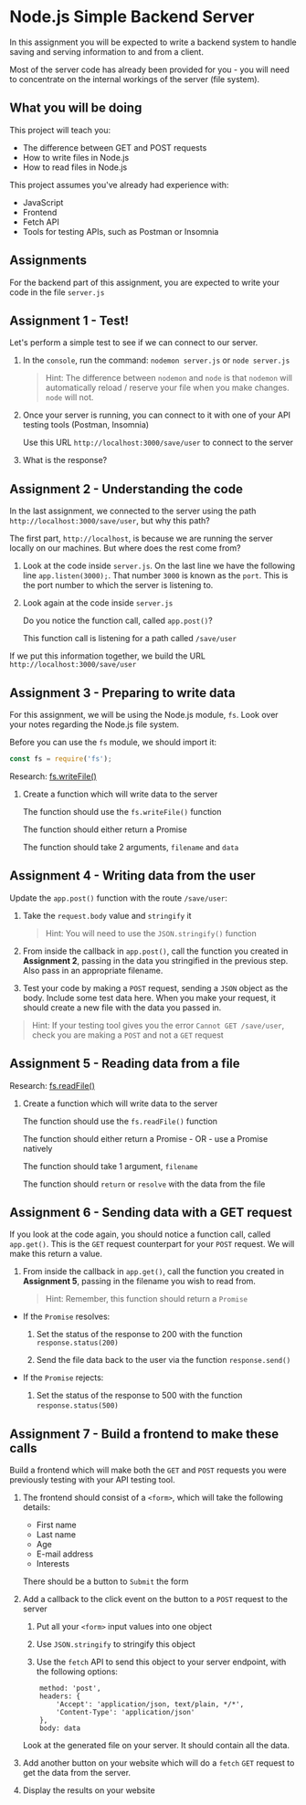 # Node.js Simple Backend Server

In this assignment you will be expected to write a backend system to handle saving and serving information to and from a client.

Most of the server code has already been provided for you - you will need to concentrate on the internal workings of the server (file system).

## What you will be doing

This project will teach you:

- The difference between GET and POST requests
- How to write files in Node.js
- How to read files in Node.js

This project assumes you've already had experience with:

- JavaScript
- Frontend
- Fetch API
- Tools for testing APIs, such as Postman or Insomnia

## Assignments

For the backend part of this assignment, you are expected to write your code in the file `server.js`

## Assignment 1 - Test!

Let's perform a simple test to see if we can connect to our server.

1. In the `console`, run the command:
    `nodemon server.js` or `node server.js`
    
    > Hint: The difference between `nodemon` and `node` is that `nodemon` will automatically reload / reserve your file when you make changes. `node` will not.

2. Once your server is running, you can connect to it with one of your API testing tools (Postman, Insomnia)

    Use this URL `http://localhost:3000/save/user` to connect to the server

3. What is the response?

## Assignment 2 - Understanding the code

In the last assignment, we connected to the server using the path `http://localhost:3000/save/user`, but why this path?

The first part, `http://localhost`, is because we are running the server locally on our machines. But where does the rest come from?

1. Look at the code inside `server.js`. On the last line we have the following line `app.listen(3000);`. That number `3000` is known as the `port`. This is the port number to which the server is listening to.

2. Look again at the code inside `server.js`
    
    Do you notice the function call, called `app.post()`?
    
    This function call is listening for a path called `/save/user`
    
If we put this information together, we build the URL `http://localhost:3000/save/user`

## Assignment 3 - Preparing to write data

For this assignment, we will be using the Node.js module, `fs`. Look over your notes regarding the Node.js file system.

Before you can use the `fs` module, we should import it:

```js
const fs = require('fs');
```

Research: [fs.writeFile()](https://www.geeksforgeeks.org/node-js-fs-writefile-method/?ref=lbp)

1. Create a function which will write data to the server

    The function should use the `fs.writeFile()` function
    
    The function should either return a Promise
    
    The function should take 2 arguments, `filename` and `data`

## Assignment 4 - Writing data from the user

Update the `app.post()` function with the route `/save/user`:
 
 1. Take the `request.body` value and `stringify` it
 
    > Hint: You will need to use the `JSON.stringify()` function

2. From inside the callback in `app.post()`, call the function you created in **Assignment 2**, passing in the data you stringified in the previous step. Also pass in an appropriate filename.

3. Test your code by making a `POST` request, sending a `JSON` object as the body. Include some test data here. When you make your request, it should create a new file with the data you passed in.

> Hint: If your testing tool gives you the error `Cannot GET /save/user`, check you are making a `POST` and not a `GET` request

## Assignment 5 - Reading data from a file

Research: [fs.readFile()](https://www.geeksforgeeks.org/node-js-fs-readfile-method/)

1. Create a function which will write data to the server

    The function should use the `fs.readFile()` function
    
    The function should either return a Promise - OR - use a Promise natively
    
    The function should take 1 argument, `filename`
    
    The function should `return` or `resolve` with the data from the file

## Assignment 6 - Sending data with a GET request

If you look at the code again, you should notice a function call, called `app.get()`. This is the `GET` request counterpart for your `POST` request. We will make this return a value.

1. From inside the callback in `app.get()`, call the function you created in **Assignment 5**, passing in the filename you wish to read from.

    > Hint: Remember, this function should return a `Promise`

- If the `Promise` resolves:
    
    1. Set the status of the response to 200 with the function `response.status(200)`
    
    2. Send the file data back to the user via the function `response.send()`
    
- If the `Promise` rejects:

    1. Set the status of the response to 500 with the function `response.status(500)`

## Assignment 7 - Build a frontend to make these calls

Build a frontend which will make both the `GET` and `POST` requests you were previously testing with your API testing tool.

1. The frontend should consist of a `<form>`, which will take the following details:

    - First name
    - Last name
    - Age
    - E-mail address
    - Interests
    
    There should be a button to `Submit` the form
     
2. Add a callback to the click event on the button to a `POST` request to the server

    1. Put all your `<form>` input values into one object 

    2. Use `JSON.stringify` to stringify this object
    
    3. Use the `fetch` API to send this object to your server endpoint, with the following options:
    
    ```
        method: 'post',
        headers: {
            'Accept': 'application/json, text/plain, */*',
            'Content-Type': 'application/json'
        },
        body: data
   ```
    
    Look at the generated file on your server. It should contain all the data.
    
3. Add another button on your website which will do a `fetch` `GET` request to get the data from the server.

4. Display the results on your website
